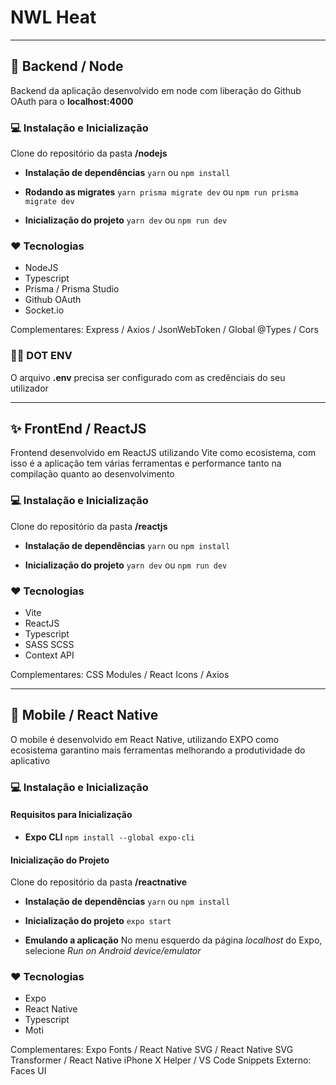# NWL Heat

---

## 🎲 Backend / Node

Backend da aplicação desenvolvido em node com liberação do Github OAuth para o **localhost:4000**

### 💻 Instalação e Inicialização

Clone do repositório da pasta **/nodejs**

- **Instalação de dependências**
  `yarn` ou `npm install`

- **Rodando as migrates**
  `yarn prisma migrate dev` ou `npm run prisma migrate dev`

- **Inicialização do projeto**
  `yarn dev` ou `npm run dev`

### ❤ Tecnologias

- NodeJS
- Typescript
- Prisma / Prisma Studio
- Github OAuth
- Socket.io

Complementares: Express / Axios / JsonWebToken / Global @Types / Cors

### 👨‍💻 DOT ENV

O arquivo **.env** precisa ser configurado com as credênciais do seu utilizador

---

## ✨ FrontEnd / ReactJS

Frontend desenvolvido em ReactJS utilizando Vite como ecosistema, com isso é a aplicação tem várias ferramentas e performance tanto na compilação quanto ao desenvolvimento

### 💻 Instalação e Inicialização

Clone do repositório da pasta **/reactjs**

- **Instalação de dependências**
  `yarn` ou `npm install`

- **Inicialização do projeto**
  `yarn dev` ou `npm run dev`

### ❤ Tecnologias

- Vite
- ReactJS
- Typescript
- SASS SCSS
- Context API

Complementares: CSS Modules / React Icons / Axios

---

## 📳 Mobile / React Native

O mobile é desenvolvido em React Native, utilizando EXPO como ecosistema garantino mais ferramentas melhorando a produtividade do aplicativo

### 💻 Instalação e Inicialização

#### Requisitos para Inicialização

- **Expo CLI**
  `npm install --global expo-cli`

#### Inicialização do Projeto

Clone do repositório da pasta **/reactnative**

- **Instalação de dependências**
  `yarn` ou `npm install`

- **Inicialização do projeto**
  `expo start`

- **Emulando a aplicação**
  No menu esquerdo da página _localhost_ do Expo, selecione _*Run on Android device/emulator*_

### ❤ Tecnologias

- Expo
- React Native
- Typescript
- Moti

Complementares: Expo Fonts / React Native SVG / React Native SVG Transformer / React Native iPhone X Helper / VS Code Snippets
Externo: Faces UI
